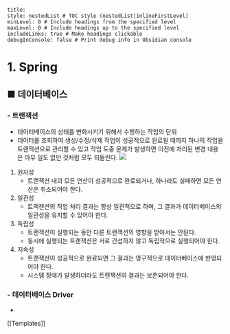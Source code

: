 ```table-of-contents
title: 
style: nestedList # TOC style (nestedList|inlineFirstLevel)
minLevel: 0 # Include headings from the specified level
maxLevel: 0 # Include headings up to the specified level
includeLinks: true # Make headings clickable
debugInConsole: false # Print debug info in Obsidian console
```

# 1. Spring
## ■ 데이터베이스

### - 트랜잭션
- 데이터베이스의 상태를 변화시키기 위해서 수행하는 작업의 단위
- 데이터를 조회하여 생성/수정/삭제 작업이 성공적으로 완료될 때까지 하나의 작업을 트랜잭션으로 관리할 수 있고 작업 도중 문제가 발생하면 이전에 처리된 변경 내용은 아무 일도 없던 것처럼 모두 되돌린다.
  ![](https://i.imgur.com/IxGbhmh.png)

1. 원자성
	- 트랜잭션 내의 모든 연산이 성공적으로 완료되거나, 하나라도 실패하면 모든 연산은 취소되어야 한다.
2. 일관성
    - 트랙잰션의 작업 처리 결과는 항상 일관적으로 하며, 그 결과가 데이터베이스의 일관성을 유지할 수 있어야 한다.
3. 독립성
    - 트랜잭션이 실행되는 동안 다른 트랜잭션의 영향을 받아서는 안된다.
    - 동시에 실행되는 트랜잭션은 서로 간섭하지 않고 독립적으로 실행되어야 한다.
4. 지속성
    - 트랜잭션이 성공적으로 완료되면 그 결과는 영구적으로 데이터베이스에 반영되어야 한다.
    - 시스템 장애가 발생하더라도 트랜잭션의 결과는 보존되어야 한다.

### - 데이터베이스 Driver
- 


[[Templates]]

